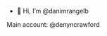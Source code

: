 - 👋 Hi, I’m @danimrangelb

Main account: @denyncrawford

<!---
danimrangelb/danimrangelb is a ✨ special ✨ repository because its `README.md` (this file) appears on your GitHub profile.
You can click the Preview link to take a look at your changes.
--->

